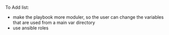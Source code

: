 To Add list:

- make the playbook more moduler, so the user can change the variables that are used from a main var directory
- use ansible roles 
